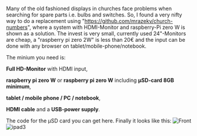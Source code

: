 Many of the old fashioned displays in churches face problems when searching for spare parts i.e. bulbs and switches. So, I found a very nifty way to do a replacement using "https://github.com/mrazekv/church-numbers",
where a system with HDMI-Monitor and  raspberry-Pi zero W is shown as a solution.
The invest is very small, currently used 24"-Monitors are cheap, a "raspberry pi zero 2W" is less than 20€ and the input can be done with any browser on tablet/mobile-phone/notebook.

The minium you need is:

  **Full HD-Monitor** with HDMI input,
  
  **raspberry pi zero W** or **raspberry pi zero W** including **µSD-card 8GB minimum**,
  
  **tablet / mobile phone / PC / notebook**,
  
  **HDMI cable** and a **USB-power supply**.
  
The code for the µSD card you can get here. 
Finally it looks like this:
![Front](https://github.com/burneme/liedanzeiger/downloads/Front.jpg)
![ipad3](https://github.com/burneme/liedanzeiger/downloads/ipad.jpg)
